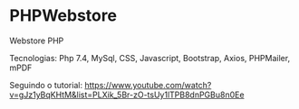 # PHPWebstore
Webstore PHP 

Tecnologias: Php 7.4, MySql, CSS, Javascript, Bootstrap, Axios, PHPMailer, mPDF


Seguindo o tutorial:
https://www.youtube.com/watch?v=gJz1yBqKHtM&list=PLXik_5Br-zO-tsUy1lTPB8dnPGBu8n0Ee
